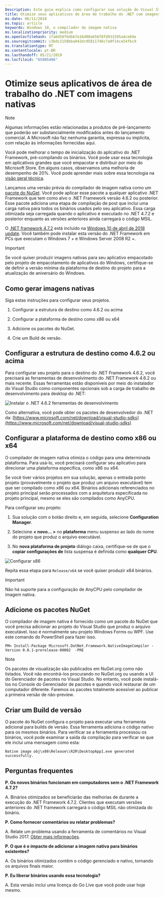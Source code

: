 ```yaml
---
Description: Este guia explica como configurar sua solução do Visual Studio para otimizar os binários do aplicativo com as imagens nativas.
title: Otimize seus aplicativos de área de trabalho do .NET com imagens nativas
ms.date: 06/11/2018
ms.topic: article
keywords: Windows 10, o compilador de imagem nativa
ms.localizationpriority: medium
ms.openlocfilehash: 1fa6d50f6dbb7e16d00a656f8fd931595a4ce69e
ms.sourcegitcommit: c3bdc2150bba942dc95811746c7a0f14ce54fbc9
ms.translationtype: MT
ms.contentlocale: pt-BR
ms.lasthandoff: 05/21/2019
ms.locfileid: "65985496"
---
```

# <a name="optimize-your-net-desktop-apps-with-native-images"></a>Otimize seus aplicativos de área de trabalho do .NET com imagens nativas

> [!NOTE]
> Algumas informações estão relacionadas a produtos de pré-lançamento que poderão ser substancialmente modificados antes do lançamento comercial. A Microsoft não faz nenhuma garantia, expressa ou implícita, com relação às informações fornecidas aqui.

Você pode melhorar o tempo de inicialização do aplicativo do .NET Framework, pré-compilando os binários. Você pode usar essa tecnologia em aplicativos grandes que você empacotar e distribuir por meio do Microsoft Store. Em alguns casos, observamos uma melhoria de desempenho de 20%. Você pode aprender mais sobre essa tecnologia na [visão geral técnica](https://github.com/dotnet/coreclr/blob/master/Documentation/botr/readytorun-overview.md).

Lançamos uma versão prévia do compilador de imagem nativa como um [pacote do NuGet](https://www.nuget.org/packages/Microsoft.DotNet.Framework.NativeImageCompiler). Você pode aplicar esse pacote a qualquer aplicativo .NET Framework que tem como alvo o .NET Framework versão 4.6.2 ou posterior. Esse pacote adiciona uma etapa de compilação de post que inclui uma carga nativa para todos os binários usados pelo seu aplicativo. Essa carga otimizada seja carregada quando o aplicativo é executado no .NET 4.7.2 e posterior enquanto as versões anteriores ainda carregará o código MSIL.

O [.NET framework 4.7.2](https://blogs.msdn.microsoft.com/dotnet/2018/04/30/announcing-the-net-framework-4-7-2/) está incluído na [Windows 10 de abril de 2018 update](https://blogs.windows.com/windowsexperience/2018/04/30/how-to-get-the-windows-10-april-2018-update/). Você também pode instalar esta versão do .NET Framework em PCs que executam o Windows 7 + e Windows Server 2008 R2 +.

> [!IMPORTANT]
> Se você quiser produzir imagens nativas para seu aplicativo empacotado pelo projeto de empacotamento de aplicativos do Windows, certifique-se de definir a versão mínima da plataforma de destino do projeto para a atualização de aniversário do Windows.

## <a name="how-to-produce-native-images"></a>Como gerar imagens nativas

Siga estas instruções para configurar seus projetos.

1. Configurar a estrutura de destino como 4.6.2 ou acima

2. Configurar a plataforma de destino como x86 ou x64 

3. Adicione os pacotes do NuGet.

4. Crie um Build de versão.

## <a name="configure-the-target-framework-as-462-or-above"></a>Configurar a estrutura de destino como 4.6.2 ou acima

Para configurar seu projeto para o destino do .NET Framework 4.6.2, você precisará as ferramentas de desenvolvimento do .NET Framework 4.6.2 ou mais recente. Essas ferramentas estão disponíveis por meio do instalador do Visual Studio como componentes opcionais sob a carga de trabalho de desenvolvimento para desktop do .NET:

![Instalar o .NET 4.6.2 ferramentas de desenvolvimento](images/install-4.6.2-devpack.png)

Como alternativa, você pode obter os pacotes de desenvolvedor do .NET da: [https://www.microsoft.com/net/download/visual-studio-sdks](https://www.microsoft.com/net/download/visual-studio-sdks)

## <a name="configure-the-target-platform-as-x86-or-x64"></a>Configurar a plataforma de destino como x86 ou x64

O compilador de imagem nativa otimiza o código para uma determinada plataforma. Para usá-lo, você precisará configurar seu aplicativo para direcionar uma plataforma específica, como x86 ou x64.

Se você tiver vários projetos em sua solução, apenas o entrada ponto projeto (provavelmente o projeto que produz um arquivo executável) tem que ser compilado como x86 ou x64. Binários adicionais referenciados no projeto principal serão processados com a arquitetura especificada no projeto principal, mesmo se eles são compilados como AnyCPU.

Para configurar seu projeto:

1. Sua solução com o botão direito e, em seguida, selecione **Configuration Manager**.

2. Selecione **< novo... >** no **plataforma** menu suspenso ao lado do nome do projeto que produz o arquivo executável.

3. No **nova plataforma de projeto** diálogo caixa, certifique-se de que o **copiar configurações de** lista suspensa é definida como **qualquer CPU**.

![Configurar x86](images/configure-x86.png)

Repita essa etapa para `Release/x64` se você quiser produzir x64 binários.

>[!IMPORTANT]
> Não há suporte para a configuração de AnyCPU pelo compilador de imagem nativa.

## <a name="add-the-nuget-packages"></a>Adicione os pacotes NuGet

O compilador de imagem nativa é fornecido como um pacote do NuGet que você precisa adicionar ao projeto do Visual Studio que produz o arquivo executável. Isso é normalmente seu projeto Windows Forms ou WPF. Use este comando do PowerShell para fazer isso.

```PS
PM> Install-Package Microsoft.DotNet.Framework.NativeImageCompiler -Version 0.0.1-prerelease-00002  -PRE
```

> [!NOTE]
> Os pacotes de visualização são publicados em NuGet.org como não listados. Você não encontrá-los procurando no NuGet.org ou usando a UI do Gerenciador de pacotes no Visual Studio. No entanto, você pode instalá-los no Console do Gerenciador de pacotes e quando você restaurar de um computador diferente. Faremos os pacotes totalmente acessível ao publicar a primeira versão de não-preview.

## <a name="create-a-release-build"></a>Criar um Build de versão

O pacote do NuGet configura o projeto para executar uma ferramenta adicional para builds de versão. Essa ferramenta adiciona o código nativo para os mesmos binários.
Para verificar se a ferramenta processou os binários, você pode examinar a saída da compilação para verificar se que ele inclui uma mensagem como esta:

```
Native image obj\x86\Release\\R2R\DesktopApp1.exe generated successfully.
```

## <a name="faq"></a>Perguntas frequentes

**P. Os novos binários funcionam em computadores sem o .NET Framework 4.7.2?**

A. Binários otimizados se beneficiarão das melhorias de durante a execução do .NET Framework 4.7.2. Clientes que executam versões anteriores do .NET framework carregará o código MSIL não otimizada do binário.

**P. Como fornecer comentários ou relatar problemas?**

A. Relate um problema usando a ferramenta de comentários no Visual Studio 2017. [Obter mais informações](https://docs.microsoft.com/visualstudio/ide/how-to-report-a-problem-with-visual-studio-2017).

**P. O que é o impacto de adicionar a imagem nativa para binários existentes?**

A. Os binários otimizados contêm o código gerenciado e nativo, tornando os arquivos finais maior.

**P. Eu liberar binários usando essa tecnologia?**

A. Esta versão inclui uma licença do Go Live que você pode usar hoje mesmo.
